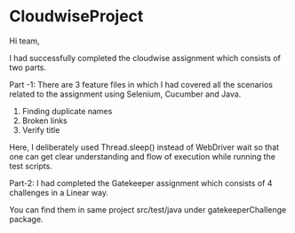 # CloudwiseProject

Hi team,
 
I had successfully completed the cloudwise assignment  which consists of two parts.

Part -1:
There are 3 feature files in which I had covered all the scenarios related to the assignment using Selenium, Cucumber and Java.
1. Finding duplicate names
2. Broken links
3. Verify title

Here, I deliberately used Thread.sleep() instead of WebDriver wait  so that one can get clear understanding and flow of execution  while running the test scripts.


Part-2:
I had completed the Gatekeeper assignment which consists of 4 challenges in a Linear way.

You can find them in same project  src/test/java under gatekeeperChallenge package.
